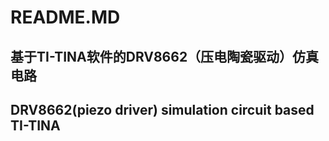 # README.MD

## 基于TI-TINA软件的DRV8662（压电陶瓷驱动）仿真电路
## DRV8662(piezo driver) simulation circuit based TI-TINA 
